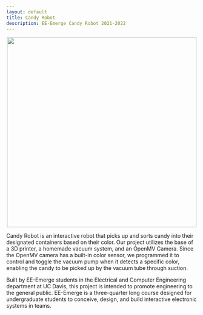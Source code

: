 ```yaml
---
layout: default
title: Candy Robot
description: EE-Emerge Candy Robot 2021-2022
---
```

<p align="center">
  <img 
    width="500"
    height="500"
    src="{{site.baseurl}}/assets/css/robot.png"
  >
</p>

Candy Robot is an interactive robot that picks up and sorts candy into their designated containers based on their color. Our project utilizes the base of a 3D printer, a homemade vacuum system, and an OpenMV Camera. Since the OpenMV camera has a built-in color sensor, we programmed it to control and toggle the vacuum pump when it detects a specific color, enabling the candy to be picked up by the vacuum tube through suction.


Built by EE-Emerge students in the Electrical and Computer Engineering department at UC Davis, this project is intended to promote engineering to the general public. EE-Emerge is a three-quarter long course designed for undergraduate students to conceive, design, and build interactive electronic systems in teams.

